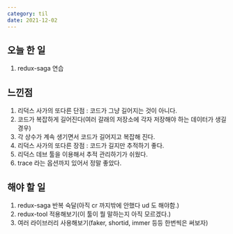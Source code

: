 ```yaml
---
category: til
date: 2021-12-02
---
```


## 오늘 한 일

1. redux-saga 연습

## 느낀점

1. 리덕스 사가의 또다른 단점 : 코드가 그냥 길어지는 것이 아니다.
2. 코드가 복잡하게 길어진다(여러 갈래의 저장소에 각자 저장해야 하는 데이터가 생길경우)
3. 각 상수가 계속 생기면서 코드가 길어지고 복잡해 진다.
4. 리덕스 사가의 또다른 장점 : 코드가 길지만 추적하기 좋다.
5. 리덕스 데브 툴을 이용해서 추적 관리하기가 쉬웠다.
6. trace 라는 옵션까지 있어서 정말 좋았다.

## 해야 할 일

1. redux-saga 반복 숙달(아직 cr 까지밖에 안했다 ud 도 해야함.)
2. redux-tool 적용해보기(이 툴이 뭘 말하는지 아직 모르겠다.)
3. 여러 라이브러리 사용해보기(faker, shortid, immer 등등 한번씩은 써보자)

